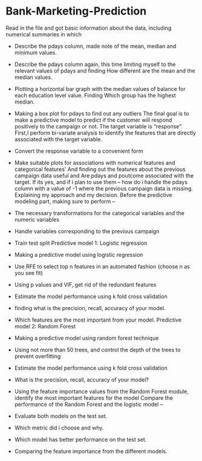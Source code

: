 # Bank-Marketing-Prediction
Read in the file and got basic information about the data, including numerical summaries in which
-	Describe the pdays column, made note of the mean, median and minimum values.
-	Describe the pdays column again, this time limiting myself to the relevant values of pdays and finding How different are the mean and the median values.
-	Plotting a horizontal bar graph with the median values of balance for each education level value.
Finding Which group has the highest median.
-	Making a box plot for pdays to find out any outliers
The final goal is to make a predictive model to predict if the customer will respond positively to the
campaign or not. The target variable is “response”.
First,I perform bi-variate analysis to identify the features that are directly associated with the target variable.
-	Convert the response variable to a convenient form
-	Make suitable plots for associations with numerical features and categorical features’
And finding out the features about the previous campaign data useful and Are pdays and poutcome associated with the target.
If its yes, and if i plan to use them – how do i handle the pdays column with a value of -1 where the previous campaign data is missing. Explaining my approach and my decision.
Before the predictive modeling part, making sure to perform –
-	The necessary transformations for the categorical variables and the numeric variables
-	Handle variables corresponding to the previous campaign
-	Train test split
Predictive model 1: Logistic regression
-	Making a predictive model using logistic regression
-	Use RFE to select top n features in an automated fashion (choose n as you see fit)
-	Using p values and VIF, get rid of the redundant features
-	Estimate the model performance using k fold cross validation
-	finding what is the precision, recall, accuracy of your model.
-	Which features are the most important from your model.
Predictive model 2: Random Forest
 
-	Making a predictive model using random forest technique
-	Using not more than 50 trees, and control the depth of the trees to prevent overfitting
-	Estimate the model performance using k fold cross validation
-	What is the precision, recall, accuracy of your model?
-	Using the feature importance values from the Random Forest module, identify the most important features for the model
Compare the performance of the Random Forest and the logistic model –
-	Evaluate both models on the test set.
-	Which metric did i choose and why.
-	Which model has better performance on the test set.
-	Comparing the feature importance from the different models.

